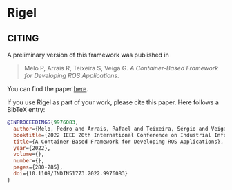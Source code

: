 # **Rigel**

## **CITING**

A preliminary version of this framework was published in

> Melo P, Arrais R, Teixeira S, Veiga G. *A Container-Based Framework for Developing ROS Applications*.

You can find the paper [here](https://ieeexplore.ieee.org/document/9976083).

If you use Rigel as part of your work, please cite this paper.
Here follows a BibTeX entry:

```bibtex
@INPROCEEDINGS{9976083,
  author={Melo, Pedro and Arrais, Rafael and Teixeira, Sérgio and Veiga, Germano},
  booktitle={2022 IEEE 20th International Conference on Industrial Informatics (INDIN)}, 
  title={A Container-Based Framework for Developing ROS Applications}, 
  year={2022},
  volume={},
  number={},
  pages={280-285},
  doi={10.1109/INDIN51773.2022.9976083}
}
```